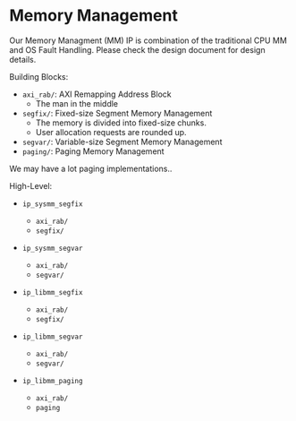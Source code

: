# Memory Management

Our Memory Managment (MM) IP is combination of the traditional CPU MM
and OS Fault Handling. Please check the design document for design details.

Building Blocks:
- `axi_rab/`: AXI Remapping Address Block
	- The man in the middle
- `segfix/`: Fixed-size Segment Memory Management
	- The memory is divided into fixed-size chunks.
	- User allocation requests are rounded up.
- `segvar/`: Variable-size Segment Memory Management
- `paging/`: Paging Memory Management

We may have a lot paging implementations..

High-Level:
- `ip_sysmm_segfix`
	- `axi_rab/`
	- `segfix/`
- `ip_sysmm_segvar`
	- `axi_rab/`
	- `segvar/`

- `ip_libmm_segfix`
	- `axi_rab/`
	- `segfix/`
- `ip_libmm_segvar`
	- `axi_rab/`
	- `segvar/`
- `ip_libmm_paging`
	- `axi_rab/`
	- `paging`
